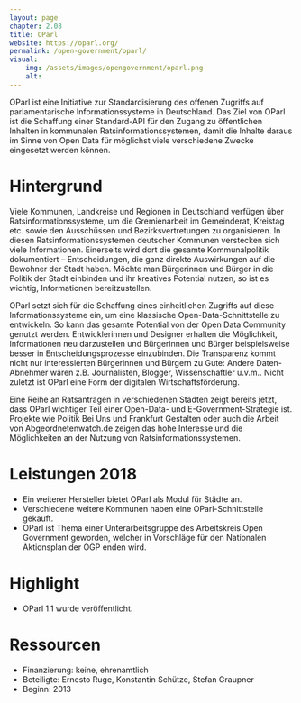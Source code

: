 ```yaml
---
layout: page
chapter: 2.08
title: OParl
website: https://oparl.org/
permalink: /open-government/oparl/
visual:
    img: /assets/images/opengovernment/oparl.png
    alt:
---
```


OParl ist eine Initiative zur Standardisierung des offenen Zugriffs auf parlamentarische Informationssysteme in Deutschland. Das Ziel von OParl ist die Schaffung einer Standard-API für den Zugang zu öffentlichen Inhalten in kommunalen Ratsinformationssystemen, damit die Inhalte daraus im Sinne von Open Data für möglichst viele verschiedene Zwecke eingesetzt werden können.

# Hintergrund

Viele Kommunen, Landkreise und Regionen in Deutschland verfügen über Ratsinformationssysteme, um die Gremienarbeit im Gemeinderat, Kreistag etc. sowie den Ausschüssen und Bezirksvertretungen zu organisieren. In diesen Ratsinformationssystemen deutscher Kommunen verstecken sich viele Informationen. Einerseits wird dort die gesamte Kommunalpolitik dokumentiert – Entscheidungen, die ganz direkte Auswirkungen auf die Bewohner der Stadt haben. Möchte man Bürgerinnen und Bürger in die Politik der Stadt einbinden und ihr kreatives Potential nutzen, so ist es wichtig, Informationen bereitzustellen.

OParl setzt sich für die Schaffung eines einheitlichen Zugriffs auf diese Informationssysteme ein, um eine klassische Open-Data-Schnittstelle zu entwickeln. So kann das gesamte Potential von der Open Data Community genutzt werden. Entwicklerinnen und Designer erhalten die Möglichkeit, Informationen neu darzustellen und Bürgerinnen und Bürger beispielsweise besser in Entscheidungsprozesse einzubinden. Die Transparenz kommt nicht nur interessierten Bürgerinnen und Bürgern zu Gute: Andere Daten-Abnehmer wären z.B. Journalisten, Blogger, Wissenschaftler u.v.m.. Nicht zuletzt ist OParl eine Form der digitalen Wirtschaftsförderung.

Eine Reihe an Ratsanträgen in verschiedenen Städten zeigt bereits jetzt, dass OParl wichtiger Teil einer Open-Data- und E-Government-Strategie ist. Projekte wie Politik Bei Uns und Frankfurt Gestalten oder auch die Arbeit von Abgeordnetenwatch.de zeigen das hohe Interesse und die Möglichkeiten an der Nutzung von Ratsinformationssystemen.

# Leistungen 2018

* Ein weiterer Hersteller bietet OParl als Modul für Städte an. 
* Verschiedene weitere Kommunen haben eine OParl-Schnittstelle gekauft. 
* OParl ist Thema einer Unterarbeitsgruppe des Arbeitskreis Open Government geworden, welcher in Vorschläge für den Nationalen Aktionsplan der OGP enden wird.

# Highlight

* OParl 1.1 wurde veröffentlicht. 



# Ressourcen

* Finanzierung: keine, ehrenamtlich
* Beteiligte: Ernesto Ruge, Konstantin Schütze, Stefan Graupner
* Beginn: 2013


